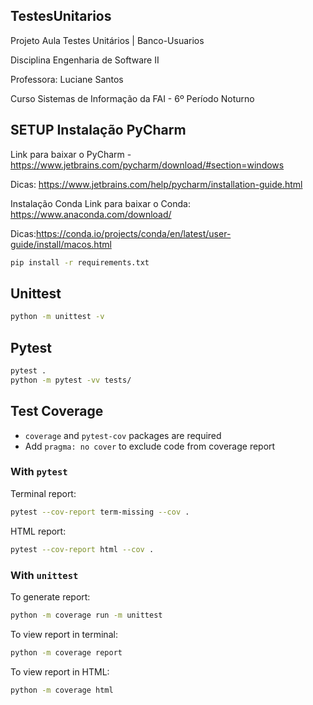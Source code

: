 ## TestesUnitarios
Projeto Aula Testes Unitários | Banco-Usuarios

Disciplina Engenharia de Software II

Professora: Luciane Santos

Curso Sistemas de Informação da FAI - 6º Período Noturno

## SETUP Instalação PyCharm

Link para baixar o PyCharm - https://www.jetbrains.com/pycharm/download/#section=windows

Dicas: https://www.jetbrains.com/help/pycharm/installation-guide.html

Instalação Conda Link para baixar o Conda: https://www.anaconda.com/download/

Dicas:https://conda.io/projects/conda/en/latest/user-guide/install/macos.html


```bash
pip install -r requirements.txt
```

## Unittest

```bash
python -m unittest -v
```

## Pytest

```bash
pytest .
python -m pytest -vv tests/
```

## Test Coverage

- `coverage` and `pytest-cov` packages are required
- Add `pragma: no cover` to exclude code from coverage report

### With `pytest`

Terminal report:

 ```bash
pytest --cov-report term-missing --cov .
 ```

HTML report:

```bash
pytest --cov-report html --cov .
```

### With `unittest`

To generate report:

```bash
python -m coverage run -m unittest
```

To view report in terminal:

```bash
python -m coverage report
```

To view report in HTML:

```bash
python -m coverage html
```

